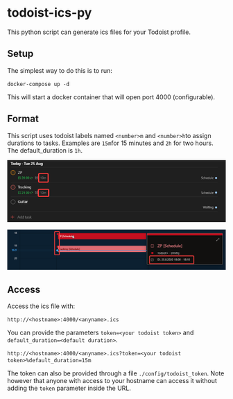 # todoist-ics-py

This python script can generate ics files for your Todoist profile.

## Setup

The simplest way to do this is to run:

```
docker-compose up -d
```

This will start a docker container that will open port 4000 (configurable).

## Format

This script uses todoist labels named `<number>m` and `<number>h`to assign durations to tasks. Examples are `15m`for 15 minutes and `2h` for two hours. The default_duration is `1h`.

![todoist_labels](docs/todoist_labels.png)

![calendar_duration](docs/calendar_duration.png)

## Access

Access the ics file with:

```
http://<hostname>:4000/<anyname>.ics
```

You can provide the parameters `token=<your todoist token>` and `default_duration=<default duration>`.

```
http://<hostname>:4000/<anyname>.ics?token=<your todoist token>%default_duration=15m
```

The token can also be provided through a file `./config/todoist_token`. Note however that anyone with access to your hostname can access it without adding the `token` parameter inside the URL.